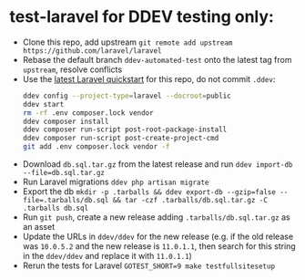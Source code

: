 # test-laravel for DDEV testing only:

- Clone this repo, add upstream `git remote add upstream https://github.com/laravel/laravel`
- Rebase the default branch `ddev-automated-test` onto the latest tag from `upstream`, resolve conflicts
- Use the [latest Laravel quickstart](https://ddev.readthedocs.io/en/latest/users/quickstart/#laravel) for this repo, do not commit `.ddev`:
    ```bash
    ddev config --project-type=laravel --docroot=public
    ddev start
    rm -rf .env composer.lock vendor
    ddev composer install
    ddev composer run-script post-root-package-install
    ddev composer run-script post-create-project-cmd
    git add .env composer.lock vendor -f
    ```
- Download `db.sql.tar.gz` from the latest release and run `ddev import-db --file=db.sql.tar.gz`
- Run Laravel migrations `ddev php artisan migrate`
- Export the db `mkdir -p .tarballs && ddev export-db --gzip=false --file=.tarballs/db.sql && tar -czf .tarballs/db.sql.tar.gz -C .tarballs db.sql`
- Run `git push`, create a new release adding `.tarballs/db.sql.tar.gz` as an asset
- Update the URLs in `ddev/ddev` for the new release (e.g. if the old release was `10.0.5.2` and the new release is `11.0.1.1`, then search for this string in the `ddev/ddev` and replace it with `11.0.1.1`)
- Rerun the tests for Laravel `GOTEST_SHORT=9 make testfullsitesetup`
